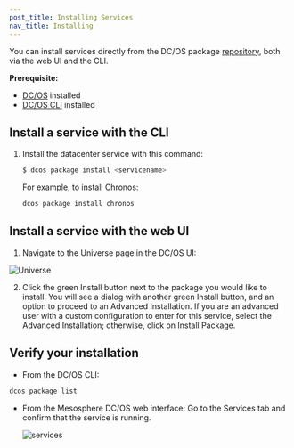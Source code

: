 ```yaml
---
post_title: Installing Services
nav_title: Installing
---
```


You can install services directly from the DC/OS package [repository][1], both via the web UI and the CLI.

**Prerequisite:**

*   [DC/OS][2] installed
*   [DC/OS CLI][3] installed

## Install a service with the CLI

1.  Install the datacenter service with this command:

    ```bash
    $ dcos package install <servicename>
    ```

    For example, to install Chronos:

    ```bash
    dcos package install chronos
    ```

## Install a service with the web UI

1.  Navigate to the Universe page in the DC/OS UI:

![Universe](../img/webui-universe-install.png)

2.  Click the green Install button next to the package you would like to install. You will see a dialog with another green Install button, and an option to proceed to an Advanced Installation. If you are an advanced user with a custom configuration to enter for this service, select the Advanced Installation; otherwise, click on Install Package.

## Verify your installation

*  From the DC/OS CLI:

```bash
dcos package list
```

*  From the Mesosphere DC/OS web interface: Go to the Services tab and confirm that the service is running.

   ![services](../img/services-installed.png)

 [1]: /docs/1.7/usage/services/repo/
 [2]: /docs/1.7/administration/installing/
 [3]: /docs/1.7/usage/cli/install/
